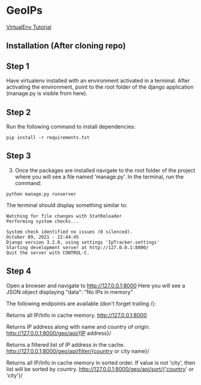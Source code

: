 # GeoIPs

[VirtualEnv Tutorial](https://docs.python.org/3/tutorial/venv.html)

## Installation (After cloning repo)

## Step 1

Have virtualenv installed with an environment activated in a terminal. After activating the environment, point to the root folder of the django application (manage.py is visible from here).


## Step 2

Run the following command to install dependencies:

```
pip install -r requirements.txt
```

## Step 3

3) Once the packages are installed navigate to the root folder of the project where you will see a file named 'manage.py'. In the terminal, run the command:

```
python manage.py runserver
```

The terminal should display something similar to:

```
Watching for file changes with StatReloader
Performing system checks...

System check identified no issues (0 silenced).
October 09, 2021 - 22:44:45
Django version 3.2.8, using settings 'IpTracker.settings'
Starting development server at http://127.0.0.1:8000/
Quit the server with CONTROL-C.
```


## Step 4

Open a browser and navigate to http://127.0.0.1:8000
Here you will see a JSON object displaying "data": "No IPs in memory"

The following endpoints are available (don't forget trailing /):

Returns all IP/Info in cache memory.
http://127.0.0.1:8000

Returns IP address along with name and country of origin.
http://127.0.0.1:8000/geo/api/{IP address}/

Returns a filtered list of IP address in the cache.
http://127.0.0.1:8000/geo/api/filter/{country or city name}/

Returns all IP/Info in cache memory in sorted order. If value is not 'city', then
list will be sorted by country.
http://127.0.0.1:8000/geo/api/sort/{'country' or 'city'}/
